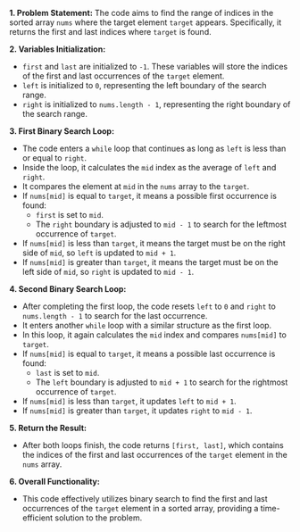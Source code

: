 **1. Problem Statement:**
The code aims to find the range of indices in the sorted array `nums` where the target element `target` appears. Specifically, it returns the first and last indices where `target` is found.

**2. Variables Initialization:**

- `first` and `last` are initialized to `-1`. These variables will store the indices of the first and last occurrences of the `target` element.
- `left` is initialized to `0`, representing the left boundary of the search range.
- `right` is initialized to `nums.length - 1`, representing the right boundary of the search range.

**3. First Binary Search Loop:**

- The code enters a `while` loop that continues as long as `left` is less than or equal to `right`.
- Inside the loop, it calculates the `mid` index as the average of `left` and `right`.
- It compares the element at `mid` in the `nums` array to the `target`.
- If `nums[mid]` is equal to `target`, it means a possible first occurrence is found:
  - `first` is set to `mid`.
  - The `right` boundary is adjusted to `mid - 1` to search for the leftmost occurrence of `target`.
- If `nums[mid]` is less than `target`, it means the target must be on the right side of `mid`, so `left` is updated to `mid + 1`.
- If `nums[mid]` is greater than `target`, it means the target must be on the left side of `mid`, so `right` is updated to `mid - 1`.

**4. Second Binary Search Loop:**

- After completing the first loop, the code resets `left` to `0` and `right` to `nums.length - 1` to search for the last occurrence.
- It enters another `while` loop with a similar structure as the first loop.
- In this loop, it again calculates the `mid` index and compares `nums[mid]` to `target`.
- If `nums[mid]` is equal to `target`, it means a possible last occurrence is found:
  - `last` is set to `mid`.
  - The `left` boundary is adjusted to `mid + 1` to search for the rightmost occurrence of `target`.
- If `nums[mid]` is less than `target`, it updates `left` to `mid + 1`.
- If `nums[mid]` is greater than `target`, it updates `right` to `mid - 1`.

**5. Return the Result:**

- After both loops finish, the code returns `[first, last]`, which contains the indices of the first and last occurrences of the `target` element in the `nums` array.

**6. Overall Functionality:**

- This code effectively utilizes binary search to find the first and last occurrences of the `target` element in a sorted array, providing a time-efficient solution to the problem.
